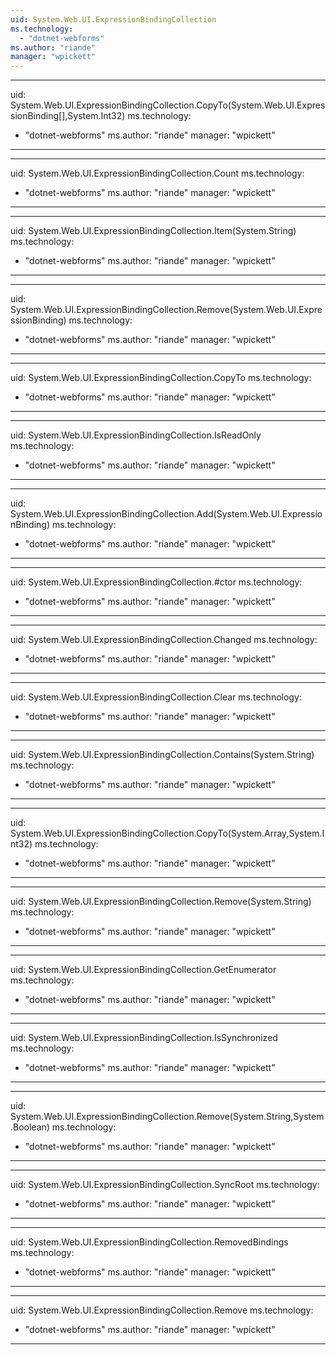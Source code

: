 ```yaml
---
uid: System.Web.UI.ExpressionBindingCollection
ms.technology: 
  - "dotnet-webforms"
ms.author: "riande"
manager: "wpickett"
---
```


---
uid: System.Web.UI.ExpressionBindingCollection.CopyTo(System.Web.UI.ExpressionBinding[],System.Int32)
ms.technology: 
  - "dotnet-webforms"
ms.author: "riande"
manager: "wpickett"
---

---
uid: System.Web.UI.ExpressionBindingCollection.Count
ms.technology: 
  - "dotnet-webforms"
ms.author: "riande"
manager: "wpickett"
---

---
uid: System.Web.UI.ExpressionBindingCollection.Item(System.String)
ms.technology: 
  - "dotnet-webforms"
ms.author: "riande"
manager: "wpickett"
---

---
uid: System.Web.UI.ExpressionBindingCollection.Remove(System.Web.UI.ExpressionBinding)
ms.technology: 
  - "dotnet-webforms"
ms.author: "riande"
manager: "wpickett"
---

---
uid: System.Web.UI.ExpressionBindingCollection.CopyTo
ms.technology: 
  - "dotnet-webforms"
ms.author: "riande"
manager: "wpickett"
---

---
uid: System.Web.UI.ExpressionBindingCollection.IsReadOnly
ms.technology: 
  - "dotnet-webforms"
ms.author: "riande"
manager: "wpickett"
---

---
uid: System.Web.UI.ExpressionBindingCollection.Add(System.Web.UI.ExpressionBinding)
ms.technology: 
  - "dotnet-webforms"
ms.author: "riande"
manager: "wpickett"
---

---
uid: System.Web.UI.ExpressionBindingCollection.#ctor
ms.technology: 
  - "dotnet-webforms"
ms.author: "riande"
manager: "wpickett"
---

---
uid: System.Web.UI.ExpressionBindingCollection.Changed
ms.technology: 
  - "dotnet-webforms"
ms.author: "riande"
manager: "wpickett"
---

---
uid: System.Web.UI.ExpressionBindingCollection.Clear
ms.technology: 
  - "dotnet-webforms"
ms.author: "riande"
manager: "wpickett"
---

---
uid: System.Web.UI.ExpressionBindingCollection.Contains(System.String)
ms.technology: 
  - "dotnet-webforms"
ms.author: "riande"
manager: "wpickett"
---

---
uid: System.Web.UI.ExpressionBindingCollection.CopyTo(System.Array,System.Int32)
ms.technology: 
  - "dotnet-webforms"
ms.author: "riande"
manager: "wpickett"
---

---
uid: System.Web.UI.ExpressionBindingCollection.Remove(System.String)
ms.technology: 
  - "dotnet-webforms"
ms.author: "riande"
manager: "wpickett"
---

---
uid: System.Web.UI.ExpressionBindingCollection.GetEnumerator
ms.technology: 
  - "dotnet-webforms"
ms.author: "riande"
manager: "wpickett"
---

---
uid: System.Web.UI.ExpressionBindingCollection.IsSynchronized
ms.technology: 
  - "dotnet-webforms"
ms.author: "riande"
manager: "wpickett"
---

---
uid: System.Web.UI.ExpressionBindingCollection.Remove(System.String,System.Boolean)
ms.technology: 
  - "dotnet-webforms"
ms.author: "riande"
manager: "wpickett"
---

---
uid: System.Web.UI.ExpressionBindingCollection.SyncRoot
ms.technology: 
  - "dotnet-webforms"
ms.author: "riande"
manager: "wpickett"
---

---
uid: System.Web.UI.ExpressionBindingCollection.RemovedBindings
ms.technology: 
  - "dotnet-webforms"
ms.author: "riande"
manager: "wpickett"
---

---
uid: System.Web.UI.ExpressionBindingCollection.Remove
ms.technology: 
  - "dotnet-webforms"
ms.author: "riande"
manager: "wpickett"
---
